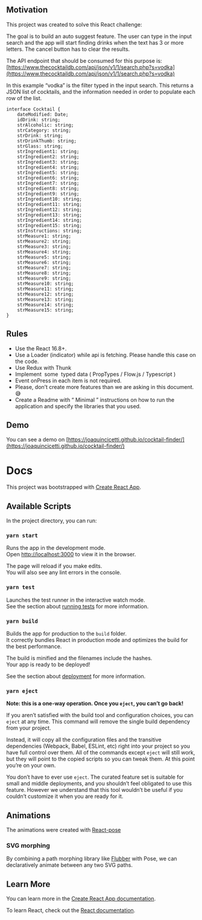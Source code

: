 ## Motivation
This project was created to solve this React challenge:

The goal is to build an auto suggest feature. The user can type in the input search and the app
will start finding drinks when the text has 3 or more letters. The cancel button has to clear the
results.

The API endpoint that should be consumed for this purpose is: [https://www.thecocktaildb.com/api/json/v1/1/search.php?s=vodka](https://www.thecocktaildb.com/api/json/v1/1/search.php?s=vodka)

In this example “vodka” is the filter typed in the input search.
This returns a JSON list of cocktails, and the information needed in order to populate each row
of the list.
```
interface Cocktail {
    dateModified: Date;
    idDrink: string;
    strAlcoholic: string;
    strCategory: string;
    strDrink: string;
    strDrinkThumb: string;
    strGlass: string;
    strIngredient1: string;
    strIngredient2: string;
    strIngredient3: string;
    strIngredient4: string;
    strIngredient5: string;
    strIngredient6: string;
    strIngredient7: string;
    strIngredient8: string;
    strIngredient9: string;
    strIngredient10: string;
    strIngredient11: string;
    strIngredient12: string;
    strIngredient13: string;
    strIngredient14: string;
    strIngredient15: string;
    strInstructions: string;
    strMeasure1: string;
    strMeasure2: string;
    strMeasure3: string;
    strMeasure4: string;
    strMeasure5: string;
    strMeasure6: string;
    strMeasure7: string;
    strMeasure8: string;
    strMeasure9: string;
    strMeasure10: string;
    strMeasure11: string;
    strMeasure12: string;
    strMeasure13: string;
    strMeasure14: string;
    strMeasure15: string;
}
```

## Rules

* Use the React 16.8+.
* Use a Loader (indicator) while api is fetching. Please handle this case on the code.
* Use Redux with Thunk
* Implement​ ​ some​ ​ typed data ( PropTypes / Flow.js / Typescript )
* Event onPress in each item​ is not required.
* Please, don’t create more features than we are asking in this document. 😅
* Create a Readme with “​ Minimal​ ” instructions on how to run the application and specify
the libraries that you used.

## Demo
You can see a demo on [https://joaquincicetti.github.io/cocktail-finder/](https://joaquincicetti.github.io/cocktail-finder/)

# Docs
This project was bootstrapped with [Create React App](https://github.com/facebook/create-react-app).

## Available Scripts

In the project directory, you can run:

### `yarn start`

Runs the app in the development mode.<br />
Open [http://localhost:3000](http://localhost:3000) to view it in the browser.

The page will reload if you make edits.<br />
You will also see any lint errors in the console.

### `yarn test`

Launches the test runner in the interactive watch mode.<br />
See the section about [running tests](https://facebook.github.io/create-react-app/docs/running-tests) for more information.

### `yarn build`

Builds the app for production to the `build` folder.<br />
It correctly bundles React in production mode and optimizes the build for the best performance.

The build is minified and the filenames include the hashes.<br />
Your app is ready to be deployed!

See the section about [deployment](https://facebook.github.io/create-react-app/docs/deployment) for more information.

### `yarn eject`

**Note: this is a one-way operation. Once you `eject`, you can’t go back!**

If you aren’t satisfied with the build tool and configuration choices, you can `eject` at any time. This command will remove the single build dependency from your project.

Instead, it will copy all the configuration files and the transitive dependencies (Webpack, Babel, ESLint, etc) right into your project so you have full control over them. All of the commands except `eject` will still work, but they will point to the copied scripts so you can tweak them. At this point you’re on your own.

You don’t have to ever use `eject`. The curated feature set is suitable for small and middle deployments, and you shouldn’t feel obligated to use this feature. However we understand that this tool wouldn’t be useful if you couldn’t customize it when you are ready for it.

## Animations
The animations were created with [React-pose](https://popmotion.io/pose/)

### SVG morphing
By combining a path morphing library like [Flubber](https://github.com/veltman/flubber) with Pose, we can declaratively animate between any two SVG paths.



## Learn More

You can learn more in the [Create React App documentation](https://facebook.github.io/create-react-app/docs/getting-started).

To learn React, check out the [React documentation](https://reactjs.org/).
